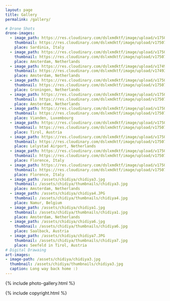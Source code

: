 ```yaml
---
layout: page
title: Gallery
permalink: /gallery/

# Drone Shots
drone-images:
  - image_path: https://res.cloudinary.com/dslxmdktf/image/upload/v1750700522/sardinia-beach-villas_s1jbzl.jpg
    thumbnail: https://res.cloudinary.com/dslxmdktf/image/upload/v1750700522/sardinia-beach-villas_s1jbzl.jpg
    place: Sardinia, Italy
  - image_path: https://res.cloudinary.com/dslxmdktf/image/upload/v1750700529/roundabout-in-night-amsterdam_mwqbbt.jpg
    thumbnail: https://res.cloudinary.com/dslxmdktf/image/upload/v1750700529/roundabout-in-night-amsterdam_mwqbbt.jpg
    place: Amsterdam, Netherlands
  - image_path: https://res.cloudinary.com/dslxmdktf/image/upload/v1749302777/football-in-night-zuid_wtzs2y.jpg
    thumbnail: https://res.cloudinary.com/dslxmdktf/image/upload/v1749302777/football-in-night-zuid_wtzs2y.jpg
    place: Amsterdam, Netherlands
  - image_path: https://res.cloudinary.com/dslxmdktf/image/upload/v1750702418/chidiya-4_nvg7vm.jpg
    thumbnail: https://res.cloudinary.com/dslxmdktf/image/upload/v1750702418/chidiya-4_nvg7vm.jpg
    place: Groningen, Netherlands
  - image_path: https://res.cloudinary.com/dslxmdktf/image/upload/v1750703049/DJI_0366-2_ju9flj.jpg
    thumbnail: https://res.cloudinary.com/dslxmdktf/image/upload/v1750703049/DJI_0366-2_ju9flj.jpg
    place: Amsterdam, Netherlands
  - image_path: https://res.cloudinary.com/dslxmdktf/image/upload/v1750703046/vianden-castel-luxembourg_qi5wuc.jpg
    thumbnail: https://res.cloudinary.com/dslxmdktf/image/upload/v1750703046/vianden-castel-luxembourg_qi5wuc.jpg
    place: Vianden, Luxembourg
  - image_path: https://res.cloudinary.com/dslxmdktf/image/upload/v1750703040/Upside-down-seefeld-in-tirol-austria-early-morning_zvvbld.jpg
    thumbnail: https://res.cloudinary.com/dslxmdktf/image/upload/v1750703040/Upside-down-seefeld-in-tirol-austria-early-morning_zvvbld.jpg
    place: Tirol, Austria
  - image_path: https://res.cloudinary.com/dslxmdktf/image/upload/v1750704294/PH-KLQ_-_Aquila_A210_-_EHLE_-_KLM_Aeroclub_-_20250201_zifqv5.jpg
    thumbnail: https://res.cloudinary.com/dslxmdktf/image/upload/v1750704294/PH-KLQ_-_Aquila_A210_-_EHLE_-_KLM_Aeroclub_-_20250201_zifqv5.jpg
    place: Lelystad Airport, Netherlands
  - image_path: https://res.cloudinary.com/dslxmdktf/image/upload/v1750705945/florence-dome_dakgyr.jpg
    thumbnail: https://res.cloudinary.com/dslxmdktf/image/upload/v1750705945/florence-dome_dakgyr.jpg
    place: Florence, Italy
  - image_path: https://res.cloudinary.com/dslxmdktf/image/upload/v1750705942/florence-city-view_asrkks.jpg
    thumbnail: https://res.cloudinary.com/dslxmdktf/image/upload/v1750705942/florence-city-view_asrkks.jpg
    place: Florence, Italy
  - image_path: /assets/chidiya/chidiya3.jpg
    thumbnail: /assets/chidiya/thumbnails/chidiya3.jpg
    place: Amsterdam, Netherlands
  - image_path: /assets/chidiya/chidiya4.JPG
    thumbnail: /assets/chidiya/thumbnails/chidiya4.jpg
    place: Namur, Belgium
  - image_path: /assets/chidiya/chidiya1.jpg
    thumbnail: /assets/chidiya/thumbnails/chidiya1.jpg
    place: Amsterdam, Netherlands
  - image_path: /assets/chidiya/chidiya6.jpg
    thumbnail: /assets/chidiya/thumbnails/chidiya6.jpg
    place: Saalback, Austria
  - image_path: /assets/chidiya/chidiya7.JPG
    thumbnail: /assets/chidiya/thumbnails/chidiya7.jpg
    place: Seefeld in Tirol, Austria
# Digital Drawaing
art-images:
- image-path: /assets/chidiya/chidiya3.jpg
  thumbnail: /assets/chidiya/thumbnails/chidiya3.jpg
  caption: Long way back home :)
---
```

{% include photo-gallery.html %}
<!-- {% include art-gallery.html %} -->
{% include copyright.html %}